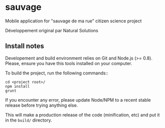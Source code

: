 sauvage
=======

Mobile application for "sauvage de ma rue" citizen science project

Développement original par Natural Solutions

Install notes
-------------

Developement and build environment relies on Git and Node.js (>= 0.8). Please,
ensure you have this tools installed on your computer.

To build the project, run the following commands::

    cd <project root>/
    npm install
    grunt

If you encounter any error, please update Node/NPM to a recent stable release
before trying anything else.

This will make a production release of the code (minification, etc) and put it
in the `build/` directory.
